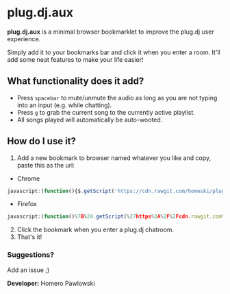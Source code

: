 # plug.dj.aux

**plug.dj.aux** is a minimal browser bookmarklet to improve the plug.dj user experience.

Simply add it to your bookmarks bar and click it when you enter a room. It'll add some neat features to make your life easier! 

## What functionality does it add?

* Press `spacebar` to mute/unmute the audio as long as you are not typing into an input (e.g. while chatting).
* Press `g` to grab the current song to the currently active playlist. 
* All songs played will automatically be auto-wooted.

## How do I use it? 

1. Add a new bookmark to browser named whatever you like and copy, paste this as the url: 

* Chrome
```js
javascript:(function(){$.getScript('https://cdn.rawgit.com/homeski/plug.dj.aux/master/plug.dj.aux.js');}());
```
* Firefox
```js
javascript:(function()%7B%24.getScript(%27https%3A%2F%2Fcdn.rawgit.com%2Fhomeski%2Fplug.dj.aux%2Fmaster%2Fplug.dj.aux.js%27)%3B%7D())
```

2. Click the bookmark when you enter a plug.dj chatroom.
3. That's it!

### Suggestions? 

Add an issue ;)

**Developer:** Homero Pawlowski
